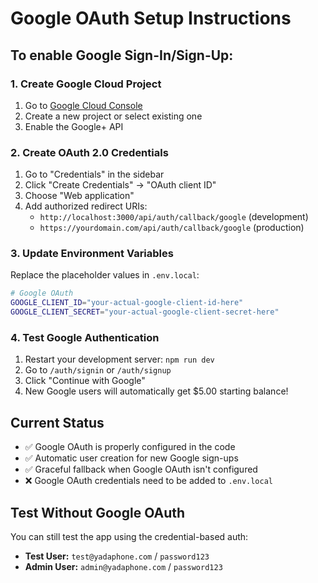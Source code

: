 # Google OAuth Setup Instructions

## To enable Google Sign-In/Sign-Up:

### 1. Create Google Cloud Project
1. Go to [Google Cloud Console](https://console.cloud.google.com/)
2. Create a new project or select existing one
3. Enable the Google+ API

### 2. Create OAuth 2.0 Credentials
1. Go to "Credentials" in the sidebar
2. Click "Create Credentials" → "OAuth client ID"
3. Choose "Web application"
4. Add authorized redirect URIs:
   - `http://localhost:3000/api/auth/callback/google` (development)
   - `https://yourdomain.com/api/auth/callback/google` (production)

### 3. Update Environment Variables
Replace the placeholder values in `.env.local`:

```bash
# Google OAuth
GOOGLE_CLIENT_ID="your-actual-google-client-id-here"
GOOGLE_CLIENT_SECRET="your-actual-google-client-secret-here"
```

### 4. Test Google Authentication
1. Restart your development server: `npm run dev`
2. Go to `/auth/signin` or `/auth/signup`
3. Click "Continue with Google"
4. New Google users will automatically get $5.00 starting balance!

## Current Status
- ✅ Google OAuth is properly configured in the code
- ✅ Automatic user creation for new Google sign-ups
- ✅ Graceful fallback when Google OAuth isn't configured
- ❌ Google OAuth credentials need to be added to `.env.local`

## Test Without Google OAuth
You can still test the app using the credential-based auth:
- **Test User:** `test@yadaphone.com` / `password123`
- **Admin User:** `admin@yadaphone.com` / `password123`